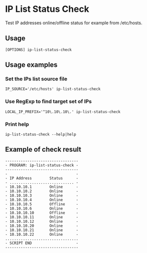 # IP List Status Check

Test IP addresses online/offline status for example from /etc/hosts.

## Usage

```
[OPTIONS] ip-list-status-check
```
## Usage examples

### Set the IPs list source file

```
IP_SOURCE='/etc/hosts' ip-list-status-check
```

### Use RegExp to find target set of IPs

```
LOCAL_IP_PREFIX='^10\.10\.10\.' ip-list-status-check
```

### Print help

```
ip-list-status-check --help|help
```

## Example of check result

```
---------------------------------
- PROGRAM: ip-list-status-check -
---------------------------------
-                               -
- IP Address		Status      -
- ............................. -
- 10.10.10.1		Online      -
- 10.10.10.2		Online      -
- 10.10.10.3		Online      -
- 10.10.10.4		Online      -
- 10.10.10.5		Offline     -
- 10.10.10.6		Online      -
- 10.10.10.10		Offline     -
- 10.10.10.11		Online      -
- 10.10.10.12		Online      -
- 10.10.10.20		Online      -
- 10.10.10.21		Online      -
- 10.10.10.22		Online      -
.................................
- SCRIPT END                    -
---------------------------------
```

